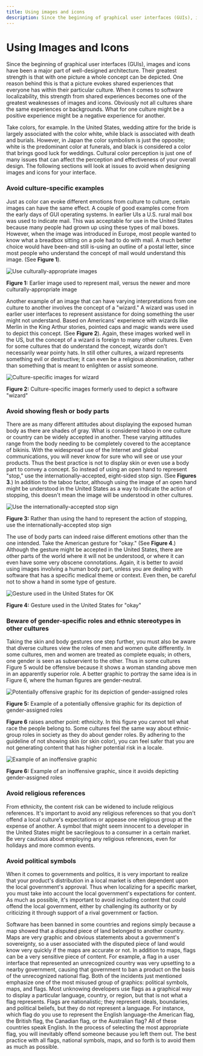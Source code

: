 ```yaml
---
title: Using images and icons
description: Since the beginning of graphical user interfaces (GUIs), images and icons have been a major part of well-designed architecture.
---
```


# Using Images and Icons

Since the beginning of graphical user interfaces (GUIs), images and icons have been a major part of well-designed architecture.
Their greatest strength is that with one picture a whole concept can be depicted.
One reason behind this is that a picture evokes shared experiences that everyone has within their particular culture.
When it comes to software localizability, this strength from shared experiences becomes one of the greatest weaknesses of images and icons.
Obviously not all cultures share the same experiences or backgrounds.
What for one culture might be a positive experience might be a negative experience for another.

Take colors, for example.
In the United States, wedding attire for the bride is largely associated with the color white, while black is associated with death and burials.
However, in Japan the color symbolism is just the opposite; white is the predominant color at funerals, and black is considered a color that brings good luck for weddings.
Cultural color perception is just one of many issues that can affect the perception and effectiveness of your overall design.
The following sections will look at issues to avoid when designing images and icons for your interface.

### Avoid culture-specific examples

Just as color can evoke different emotions from culture to culture, certain images can have the same effect.
A couple of good examples come from the early days of GUI operating systems.
In earlier UIs a U.S. rural mail box was used to indicate mail.
This was acceptable for use in the United States because many people had grown up using these types of mail boxes.
However, when the image was introduced in Europe, most people wanted to know what a breadbox sitting on a pole had to do with mail.
A much better choice would have been-and still is-using an outline of a postal letter, since most people who understand the concept of mail would understand this image.
(See **Figure 1**).

![Use culturally-appropriate images](./images/Mail.jpg "Use culturally-appropriate images")

**Figure 1:** Earlier image used to represent mail, versus the newer and more culturally-appropriate image

Another example of an image that can have varying interpretations from one culture to another involves the concept of a "wizard."
A wizard was used in earlier user interfaces to represent assistance for doing something the user might not understand.
Based on Americans' experience with wizards like Merlin in the King Arthur stories, pointed caps and magic wands were used to depict this concept.
(See **Figure 2**).
Again, these images worked well in the US, but the concept of a wizard is foreign to many other cultures.
Even for some cultures that do understand the concept, wizards don't necessarily wear pointy hats.
In still other cultures, a wizard represents something evil or destructive; it can even be a religious abomination, rather than something that is meant to enlighten or assist someone.

![Culture-specific images for wizard](./images/Wizard.jpg "Culture-specific images for wizard")

**Figure 2:** Culture-specific images formerly used to depict a software "wizard"

### Avoid showing flesh or body parts

There are as many different attitudes about displaying the exposed human body as there are shades of gray.
What is considered taboo in one culture or country can be widely accepted in another.
These varying attitudes range from the body needing to be completely covered to the acceptance of bikinis.
With the widespread use of the Internet and global communications, you will never know for sure who will see or use your products.
Thus the best practice is not to display skin or even use a body part to convey a concept.
So instead of using an open hand to represent "stop," use the internationally-accepted, eight-sided stop sign.
(See **Figures 3**.)
In addition to the taboo factor, although using the image of an open hand might be understood in the United States as a way to indicate the action of stopping, this doesn't mean the image will be understood in other cultures.

![Use the internationally-accepted stop sign](./images/Stop.jpg "Use the internationally-accepted stop sign")

**Figure 3:** Rather than using the hand to represent the action of stopping, use the internationally-accepted stop sign

The use of body parts can indeed raise different emotions other than the one intended.
Take the American gesture for "okay."
(See **Figure 4**.)
Although the gesture might be accepted in the United States, there are other parts of the world where it will not be understood, or where it can even have some very obscene connotations.
Again, it is better to avoid using images involving a human body part, unless you are dealing with software that has a specific medical theme or context.
Even then, be careful not to show a hand in some type of gesture.

![Gesture used in the United States for OK](./images/Okay.jpg "Gesture used in the United States for OK")

**Figure 4:** Gesture used in the United States for "okay"

### Beware of gender-specific roles and ethnic stereotypes in other cultures

Taking the skin and body gestures one step further, you must also be aware that diverse cultures view the roles of men and women quite differently.
In some cultures, men and women are treated as complete equals; in others, one gender is seen as subservient to the other.
Thus in some cultures Figure 5 would be offensive because it shows a woman standing above men in an apparently superior role.
A better graphic to portray the same idea is in Figure 6, where the human figures are gender-neutral.

![Potentially offensive graphic for its depiction of gender-assigned roles](./images/Meeting_1.jpg "Potentially offensive graphic for its depiction of gender-assigned roles")

**Figure 5:** Example of a potentially offensive graphic for its depiction of gender-assigned roles

**Figure 6** raises another point: ethnicity.
In this figure you cannot tell what race the people belong to.
Some cultures feel the same way about ethnic-group roles in society as they do about gender roles.
By adhering to the guideline of not showing skin (or skin color), you can feel safer that you are not generating content that has higher potential risk in a locale.

![Example of an inoffensive graphic](./images/Meeting_2.jpg "Example of an inoffensive graphic")

**Figure 6:** Example of an inoffensive graphic, since it avoids depicting gender-assigned roles

### Avoid religious references

From ethnicity, the content risk can be widened to include religious references.
It's important to avoid any religious references so that you don't offend a local culture's expectations or appease one religious group at the expense of another.
A symbol that might seem innocent to a developer in the United States might be sacrilegious to a consumer in a certain market.
Be very cautious about employing any religious references, even for holidays and more common events.

### Avoid political symbols

When it comes to governments and politics, it is very important to realize that your product's distribution in a local market is often dependent upon the local government's approval.
Thus when localizing for a specific market, you must take into account the local government's expectations for content.
As much as possible, it's important to avoid including content that could offend the local government, either by challenging its authority or by criticizing it through support of a rival government or faction.

Software has been banned in some countries and regions simply because a map showed that a disputed piece of land belonged to another country.
Maps are very graphic and obvious statements about a government's sovereignty, so a user associated with the disputed piece of land would know very quickly if the maps are accurate or not.
In addition to maps, flags can be a very sensitive piece of content.
For example, a flag in a user interface that represented an unrecognized country was very upsetting to a nearby government, causing that government to ban a product on the basis of the unrecognized national flag.
Both of the incidents just mentioned emphasize one of the most misused group of graphics: political symbols, maps, and flags.
Most unknowing developers use flags as a graphical way to display a particular language, country, or region, but that is not what a flag represents.
Flags are nationalistic; they represent ideals, boundaries, and political beliefs, but they do not represent a language.
For instance, which flag do you use to represent the English language-the American flag, the British flag, the Canadian flag, or the Australian flag?
All of these countries speak English.
In the process of selecting the most appropriate flag, you will inevitably offend someone because you left them out.
The best practice with all flags, national symbols, maps, and so forth is to avoid them as much as possible.

